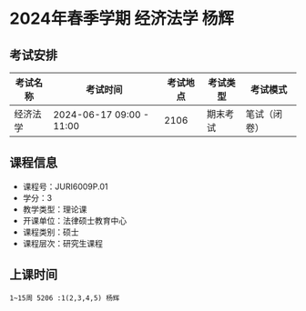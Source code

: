 # 2024年春季学期 经济法学 杨辉




## 考试安排

| 考试名称 | 考试时间 | 考试地点 | 考试类型 | 考试模式 |
| -------- | -------- | -------- | -------- | -------- |
| 经济法学 | 2024-06-17 09:00 - 11:00 | 2106 | 期末考试 | 笔试（闭卷） |





## 课程信息

- 课程号：JURI6009P.01
- 学分：3
- 教学类型：理论课
- 开课单位：法律硕士教育中心
- 课程类别：硕士
- 课程层次：研究生课程

## 上课时间

```
1~15周 5206 :1(2,3,4,5) 杨辉
```

